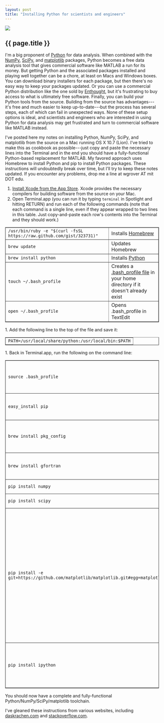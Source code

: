 ```yaml
---
layout: post
title: "Installing Python for scientists and engineers"
---
```


[![](../images/ocw.png)](http://github.com/wgrover/ocw)

{{ page.title }}
----------------

I'm a big proponent of [Python](http://python.org/) for data analysis.  When combined with the [NumPy](http://numpy.scipy.org/), [SciPy](http://www.scipy.org/), and [matplotlib](http://matplotlib.sourceforge.net/) packages, Python becomes a free data analysis tool that gives commercial software like MATLAB a run for its money.  But getting Python and the associated packages installed and playing well together can be a chore, at least on Macs and Windows boxes.  You can download binary installers for each package, but then there's no easy way to keep your packages updated.  Or you can use a commercial Python distribution like the one sold by [Enthought](http://enthought.com/products/epd.php), but it's frustrating to buy access to what is ultimately free software.  Finally, you can build your Python tools from the source.  Building from the source has advantages---it's free and much easier to keep up-to-date---but the process has several steps, each of which can fail in unexpected ways.  None of these setup options is ideal, and scientists and engineers who are interested in using Python for data analysis may get frustrated and turn to commercial software like MATLAB instead.

I've posted here my notes on installing Python, NumPy, SciPy, and matplotlib from the source on a Mac running OS X 10.7 (Lion).  I've tried to make this as cookbook as possible---just copy and paste the necessary lines into the Terminal and in the end you should have a fully-functional Python-based replacement for MATLAB.  My favored approach uses Homebrew to install Python and pip to install Python packages.  These instructions will undoubtedly break over time, but I'll try to keep these notes updated.  If you encounter any problems, drop me a line at wgrover AT mit DOT edu.

1.  [Install Xcode from the App Store](http://itunes.apple.com/us/app/xcode/id448457090?mt=12).  Xcode provides the necessary compilers for building software from the source on your Mac.
1.  Open Terminal.app (you can run it by typing <code>terminal</code> in Spotlight and hitting RETURN) and run each of the following commands (note that each command is a single line, even if they appear wrapped to two lines in this table.  Just copy-and-paste each row's contents into the Terminal and they should work.)
<table border="1">
    <tr>
        <td><code>/usr/bin/ruby -e "$(curl -fsSL https://raw.github.com/gist/323731)"</code></td>
		<td>Installs <a href="http://mxcl.github.com/homebrew/">Homebrew</a></td>
    </tr>
    <tr>
	    <td><code>brew update</code></td>
		<td>Updates Homebrew</td>
	</tr>
	<tr>
		<td><code>brew install python</code></td>
		<td>Installs <a href="http://python.org/">Python</a></td>
	</tr>
	<tr>
		<td><code>touch ~/.bash_profile</code></td>
		<td>Creates a <a href="http://www.linuxfromscratch.org/blfs/view/6.3/postlfs/profile.html">.bash_profile file</a> in your home directory if it doesn't already exist</td>
	</tr>
	<tr>
		<td><code>open ~/.bash_profile</code></td>
		<td>Opens .bash_profile in TextEdit</td>
	</tr>
</table>
1.  Add the following line to the top of the file and save it:
<table border="1">
	<tr>
		<td><code>PATH=/usr/local/share/python:/usr/local/bin:$PATH</code></td>
	</tr>
</table>
1.  Back in Terminal.app, run the following on the command line:
<table border="1">
	<tr>
		<td><code>source .bash_profile</code></td>
		<td>Updates the <a href="http://en.wikipedia.org/wiki/PATH_(variable)">PATH variable</a> in the current shell</td>
	</tr>
	<tr>
		<td><code>easy_install pip</code></td>
		<td>Installs the <a href="http://pypi.python.org/pypi/pip">pip</a> Python package installer.</td>
	</tr>
	<tr>
		<td><code>brew install pkg_config</code></td>
		<td>Installs something supposedly needed by matplotlib</td>
	</tr>
	<tr>
		<td><code>brew install gfortran</code></td>
		<td>Installs something needed by SciPy</td>
	</tr>
	<tr>
		<td><code>pip install numpy</code></td>
		<td>Installs <a href="http://numpy.scipy.org/">NumPy</a>.</td>
	</tr>
	<tr>
		<td><code>pip install scipy</code></td>
		<td>Installs <a href="http://www.scipy.org/">SciPy</a>.</td>
	</tr>
	<tr>
		<td><code>pip install -e git+https://github.com/matplotlib/matplotlib.git#egg=matplotlib</code></td>
		<td>Installs <a href="http://matplotlib.sourceforge.net/">matplotlib</a>.  Note that we should have been able to just use <code>pip install matplotlib</code> to do this, but as of right now something's broken somewhere and we have to specify the Matplotlib git repository as shown.</td>
	</tr>
	<tr>
		<td><code>pip install ipython</code></td>
		<td>Installs <a href="http://ipython.org/">ipython</a>, a handy command line environment for Python.</td>
	</tr>
</table>

You should now have a complete and fully-functional Python/NumPy/SciPy/matplotlib toolchain.

I've gleaned these instructions from various websites, including [daskrachen.com](http://www.daskrachen.com/2011/02/installing-pythonnumpyscipymatplotlib.html) and [stackoverflow.com](http://stackoverflow.com/questions/6936884/how-to-install-matplotlib-on-mac-10-7-in-virtualenv).